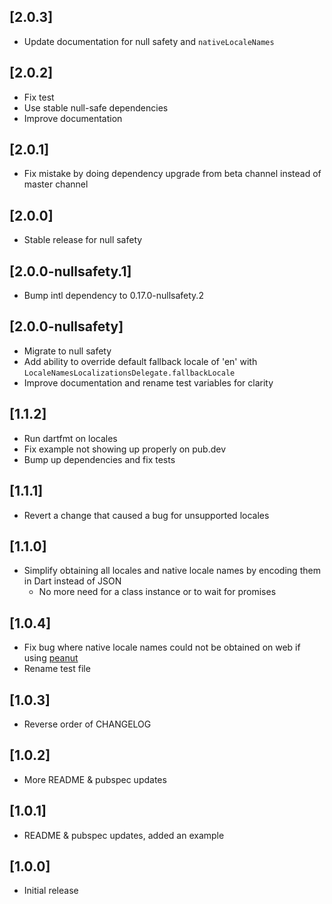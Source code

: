 ## [2.0.3]
* Update documentation for null safety and `nativeLocaleNames`

## [2.0.2]
* Fix test
* Use stable null-safe dependencies
* Improve documentation

## [2.0.1]
* Fix mistake by doing dependency upgrade from beta channel instead of master channel

## [2.0.0]
* Stable release for null safety

## [2.0.0-nullsafety.1]
* Bump intl dependency to 0.17.0-nullsafety.2

## [2.0.0-nullsafety]
* Migrate to null safety
* Add ability to override default fallback locale of 'en' with `LocaleNamesLocalizationsDelegate.fallbackLocale`
* Improve documentation and rename test variables for clarity

## [1.1.2]
* Run dartfmt on locales
* Fix example not showing up properly on pub.dev
* Bump up dependencies and fix tests

## [1.1.1]
* Revert a change that caused a bug for unsupported locales

## [1.1.0]

* Simplify obtaining all locales and native locale names by encoding them in Dart instead of JSON
  * No more need for a class instance or to wait for promises

## [1.0.4]

* Fix bug where native locale names could not be obtained on web if using [peanut](https://pub.dev/packages/peanut)
* Rename test file

## [1.0.3]

* Reverse order of CHANGELOG

## [1.0.2]

* More README & pubspec updates

## [1.0.1]

* README & pubspec updates, added an example

## [1.0.0]

* Initial release
